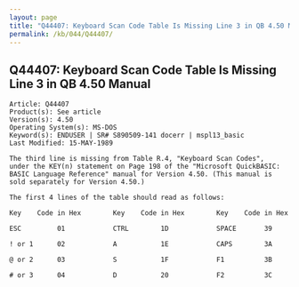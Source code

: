```yaml
---
layout: page
title: "Q44407: Keyboard Scan Code Table Is Missing Line 3 in QB 4.50 Manual"
permalink: /kb/044/Q44407/
---
```


## Q44407: Keyboard Scan Code Table Is Missing Line 3 in QB 4.50 Manual

	Article: Q44407
	Product(s): See article
	Version(s): 4.50
	Operating System(s): MS-DOS
	Keyword(s): ENDUSER | SR# S890509-141 docerr | mspl13_basic
	Last Modified: 15-MAY-1989
	
	The third line is missing from Table R.4, "Keyboard Scan Codes",
	under the KEY(n) statement on Page 198 of the "Microsoft QuickBASIC:
	BASIC Language Reference" manual for Version 4.50. (This manual is
	sold separately for Version 4.50.)
	
	The first 4 lines of the table should read as follows:
	
	Key    Code in Hex        Key    Code in Hex        Key    Code in Hex
	
	ESC         01            CTRL        1D            SPACE       39
	
	! or 1      02            A           1E            CAPS        3A
	
	@ or 2      03            S           1F            F1          3B
	
	# or 3      04            D           20            F2          3C
